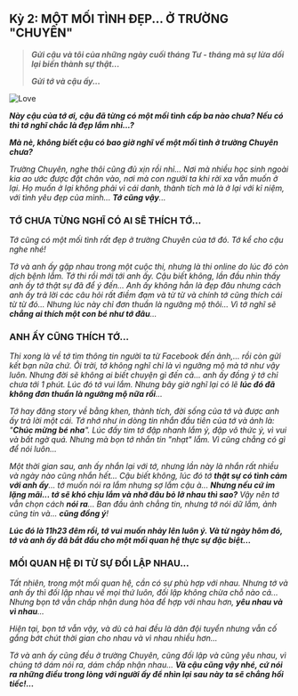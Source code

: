 ## Kỳ 2: MỘT MỐI TÌNH ĐẸP... Ở TRƯỜNG "CHUYÊN"

> **_Gửi cậu và tôi của những ngày cuối tháng Tư - tháng mà sự lừa dối lại biến thành sự thật..._**
>
> **_Gửi tớ và cậu ấy..._**

![Love](../img/image4.png)

**_Này cậu của tớ ơi, cậu đã từng có một mối tình cấp ba nào chưa? Nếu có thì tớ nghĩ chắc là đẹp lắm nhỉ...?_**

_**Mà nè, không biết cậu có bao giờ nghĩ về một mối tình ở trường Chuyên chưa?**_

_Trường Chuyên, nghe thôi cũng đủ xịn rồi nhỉ... Nơi mà nhiều học sinh ngoài kia ao ước được đặt chân vào, nơi mà con người ta khi rời xa vẫn muốn ở lại. Họ muốn ở lại không phải vì cái danh, thành tích mà là ở lại với kỉ niệm, với tình yêu đẹp của mình... **Tớ cũng vậy**..._

### TỚ CHƯA TỪNG NGHĨ CÓ AI SẼ THÍCH TỚ...

_Tớ cũng có một mối tình rất đẹp ở trường Chuyên của tớ đó. Tớ kể cho cậu nghe nhé!_

_Tớ và anh ấy gặp nhau trong một cuộc thi, nhưng là thi online do lúc đó còn dịch bệnh lắm. Tớ thi rồi mới tới anh ấy. Cậu biết không, lần đầu nhìn thấy anh ấy tớ thật sự đã để ý đến... Anh ấy không hẳn là đẹp đâu nhưng cách anh ấy trả lời các câu hỏi rất điềm đạm và từ từ và chính tớ cũng thích cái từ từ đó... Nhưng lúc này chỉ đơn thuần là ngưỡng mộ thôi... Vì tớ nghĩ sẽ **chẳng ai thích một con bé như tớ đâu**..._

### ANH ẤY CŨNG THÍCH TỚ...

_Thi xong là về tớ tìm thông tin người ta từ Facebook đến ảnh,... rồi còn gửi kết bạn nữa chứ. Ôi trời, tớ không nghĩ chỉ là vì ngưỡng mộ mà tớ như vậy luôn. Nhưng đời sẽ không ai biết chuyện gì đến cả... anh ấy đồng ý tớ chỉ chưa tới 1 phút. Lúc đó tớ vui lắm. Nhưng bây giờ nghĩ lại có lẽ **lúc đó đã không đơn thuần là ngưỡng mộ nữa rồi**..._

_Tớ hay đăng story về bằng khen, thành tích, đời sống của tớ và được anh ấy trả lời một cái. Tớ nhớ như in dòng tin nhắn đầu tiên của tớ và ảnh là: "**Chúc mừng bé nha**". Lúc đấy tim tớ đập nhanh lắm ý, đập vô thức ý, vì vui và bất ngờ quá. Nhưng mà bọn tớ nhắn tin "nhạt" lắm. Vì cũng chẳng có gì để nói luôn..._

_Một thời gian sau, anh ấy nhắn lại với tớ, nhưng lần này là nhắn rất nhiều và ngày nào cũng nhắn hết... Cậu biết không, lúc đó tớ **thật sự có tình cảm với anh ấy**... tớ muốn nói ra lắm nhưng sợ lắm cậu à... **Nhưng nếu cứ im lặng mãi... tớ sẽ khó chịu lắm và nhỡ đâu bỏ lỡ nhau thì sao?** Vậy nên tớ vẫn chọn cách **nói ra**... Ban đầu ảnh chẳng tin, nhưng tớ nói dữ lắm, ảnh cũng tin và... **cũng đồng ý**!_

**_Lúc đó là 11h23 đêm rồi, tớ vui muốn nhảy lên luôn ý. Và từ ngày hôm đó, tớ và anh ấy đã bắt đầu cho một mối quan hệ thực sự đặc biệt..._**

### MỐI QUAN HỆ ĐI TỪ SỰ ĐỐI LẬP NHAU...

_Tất nhiên, trong một mối quan hệ, cần có sự phù hợp với nhau. Nhưng tớ và anh ấy thì đối lập nhau về mọi thứ luôn, đối lập không chừa chỗ nào cả... Nhưng bọn tớ vẫn chấp nhận dung hòa để hợp với nhau hơn, **yêu nhau và vì nhau**..._

_Hiện tại, bọn tớ vẫn vậy, và dù cả hai đều là dân đội tuyển nhưng vẫn cố gắng bớt chút thời gian cho nhau và vì nhau nhiều hơn..._

_Tớ và anh ấy cũng đều ở trường Chuyên, cũng đối lập và cũng yêu nhau, vì chúng tớ dám nói ra, dám chấp nhận nhau... **Và cậu cũng vậy nhé, cứ nói ra những điều trong lòng với người ấy để nhìn lại sau này ta sẽ chẳng hối tiếc!...**_
